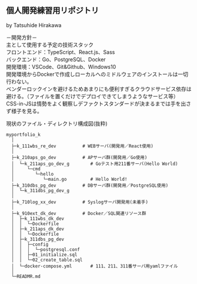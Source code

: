 ## 個人開発練習用リポジトリ
by Tatsuhide Hirakawa

－開発方針－  
主として使用する予定の技術スタック  
フロントエンド：TypeScript、React.js、Sass  
バックエンド：Go、PostgreSQL、Docker  
開発環境：VSCode、Git&Github、Windows10  
開発環境からDockerで作成しローカルへのミドルウェアのインストールは一切行わない。  
ベンダーロックインを避けるためあまりにも便利すぎるクラウドサービス依存は避ける。（ファイルを置くだけでデプロイできてしまうようなサービス等）  
CSS-in-JSは情勢をよく観察しデファクトスタンダードが決まるまでは手を出さず様子を見る。  

現状のファイル・ディレクトリ構成図(抜粋)
```
myportfolio_k
  │
  ├─k_111wbs_re_dev          # WEBサーバ(開発用／React使用)
  │
  ├─k_210aps_go_dev          # APサーバ群(開発用／Go使用)
  │  └─k_211aps_go_dev_g        # Goテスト用211番サーバ(Hello World)
  │     └─cmd
  │        └─hello
  │           └─main.go         # Hello World!
  ├─k_310dbs_pg_dev          # DBサーバ群(開発用／PostgreSQL使用)
  │  └─k_311dbs_pg_dev_g
  │
  ├─k_710log_xx_dev          # Syslogサーバ開発用(未着手)
  │
  ├─k_910ext_dk_dev          # Docker／SQL関連リソース群
  │  ├─k_111wbs_dk_dev
  │  │  └─Dockerfile
  │  ├─k_211aps_dk_dev
  │  │  └─Dockerfile
  │  ├─k_311dbs_pg_dev
  │  │  ├─config
  │  │  │  └─postgresql.conf
  │  │  ├─01_initialize.sql
  │  │  └─02_create_table.sql
  │  └─docker-compose.yml       # 111、211、311番サーバ用yamlファイル
  │
  └─READMR.md
```

<!--
ディレクトリ命名規則  

|桁番号|     意 味      | 記 号 |     例     | レベル感 | 備 考 |
| :---: |:---      | :---: | :---      | :---    | :---  |
|桁1|プロジェクト記号  |   k   |個人開発練習|         |       |
|  桁2  |  サーバ番号     | _101  |101サーバ   |         |       |
|&nbsp;&nbsp;&nbsp;&nbsp;〃&nbsp;&nbsp;&nbsp;&nbsp;|&nbsp;&nbsp;&nbsp;&nbsp;〃&nbsp;&nbsp;&nbsp;&nbsp;| _201  |201サーバ   |         |       |
|  〃   |&nbsp;&nbsp;&nbsp;&nbsp;&nbsp;&nbsp;&nbsp;&nbsp;&nbsp;&nbsp;&nbsp;&nbsp;&nbsp;&nbsp;&nbsp;&nbsp;〃&nbsp;&nbsp;&nbsp;&nbsp;&nbsp;&nbsp;&nbsp;&nbsp;&nbsp;&nbsp;&nbsp;&nbsp;&nbsp;&nbsp;&nbsp;&nbsp;| _202  |202サーバ   |         |       |
|  〃   |      〃        | _301  |301サーバ   |&nbsp;&nbsp;&nbsp;&nbsp;&nbsp;&nbsp;&nbsp;&nbsp;&nbsp;&nbsp;&nbsp;&nbsp;&nbsp;&nbsp;&nbsp;&nbsp;&nbsp;&nbsp;&nbsp;&nbsp;&nbsp;&nbsp;&nbsp;&nbsp;&nbsp;&nbsp;&nbsp;&nbsp;&nbsp;&nbsp;&nbsp;&nbsp;&nbsp;&nbsp;&nbsp;&nbsp;&nbsp;&nbsp;&nbsp;&nbsp;&nbsp;&nbsp;&nbsp;&nbsp;&nbsp;&nbsp;||
|  桁3  |主たる技術スタック| _re  |React.js    |作り込み中|※CodeSandbox<br>(https://codesandbox.io/s/weathered-violet-86tgok)|
|  〃   |      〃        | _go  |Golang      |将来検討予定||
|  〃   |      〃        | _re  |Rails       |錬成中||
|  〃   |      〃        | _pg  |PostgreSQL  |とりあえずサーバは立てた||
|  桁4  | サーバ種別      | _wbs  |Webサーバ   |||
|  〃   |      〃        | _aps  |APサーバ    |||
|  〃   |      〃        | _dbs  |dbサーバ    |||
|  桁5  |生成種別        |   _g   |「git clone」から生成|||
|  〃   |      〃        |   _d  |「docker compose run」から生成|||
|  〃   |      〃        |   _c  |CodeSandboxからインポート|||
-->

